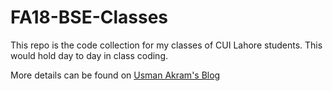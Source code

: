 # FA18-BSE-Classes
This repo is the code collection for my classes of CUI Lahore students. This would hold day to day in class coding. 

More details can be found on [Usman Akram's Blog](http://usmanlive.com)